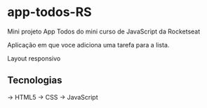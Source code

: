 # app-todos-RS
Mini projeto App Todos do mini curso de JavaScript da Rocketseat

Aplicação em que voce adiciona uma tarefa para a lista.

Layout responsivo

## Tecnologias
-> HTML5
-> CSS
-> JavaScript
